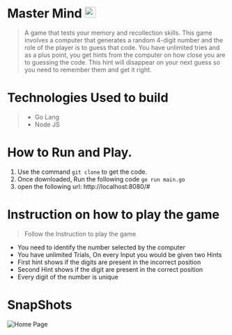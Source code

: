 # Master Mind <image src="./Images/mastermind.jpg" height=25 width=25 />

>A game that tests your memory and recollection skills. This game involves a computer that generates a random 4-digit number and the role of the player is to guess that code. You have unlimited tries and as a plus point, you get hints from the computer on how close you are to guessing the code. This hint will disappear on your next guess so you need to remember them and get it right.

# Technologies Used to build
> - Go Lang
> - Node JS

# How to Run and Play.

1. Use the command `git clone` to get the code.
2. Once downloaded, Run the following code
`
go run main.go
`
3. open the following url: http://localhost:8080/#

# Instruction on how to play the game
>Follow the Instruction to play the game

   * You need to identify the number selected by the computer
   * You have unlimited Trials, On every Input you would be given two Hints
   * First hint shows if the digits are present in the incorrect position
   * Second Hint shows if the digit are present in the correct position
   * Every digit of the number is unique



# SnapShots 

  ![Home Page](https://user-images.githubusercontent.com/87813463/185767869-471cafe4-314d-4cb9-89aa-36821de9b52c.png)


